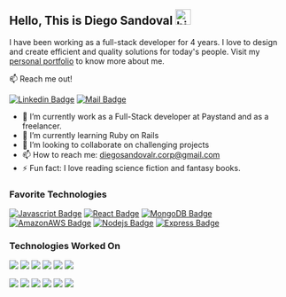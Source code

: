 ## Hello, This is Diego Sandoval <img src="https://user-images.githubusercontent.com/1303154/88677602-1635ba80-d120-11ea-84d8-d263ba5fc3c0.gif" width="28px" alt="hi">

I have been working as a full-stack developer for 4 years. I love to design and create efficient and quality solutions for today's people. Visit my [personal portfolio](https://www.diegosandoval.tech/) to know more about me.

:mailbox: Reach me out!

[![Linkedin Badge](https://img.shields.io/badge/LinkedIn-0077B5?style=for-the-badge&logo=linkedin&logoColor=white)](https://www.linkedin.com/in/diego-sandoval-83856a212/) 
[![Mail Badge](https://img.shields.io/badge/Gmail-D14836?style=for-the-badge&logo=gmail&logoColor=white)](mailto:diegosandovalr.corp@gmail.com)

- 🔭 I’m currently work as a Full-Stack developer at Paystand and as a freelancer.
- 🌱 I’m currently learning Ruby on Rails
- 👯 I’m looking to collaborate on challenging projects
- 📫 How to reach me: diegosandovalr.corp@gmail.com
- ⚡ Fun fact: I love reading science fiction and fantasy books.

### Favorite Technologies

[![Javascript Badge](https://img.shields.io/badge/JavaScript-F7DF1E?style=for-the-badge&logo=javascript&logoColor=black)](#)
[![React Badge]( 	https://img.shields.io/badge/React-20232A?style=for-the-badge&logo=react&logoColor=61DAFB)](#) 
[![MongoDB Badge]( 	https://img.shields.io/badge/MongoDB-4EA94B?style=for-the-badge&logo=mongodb&logoColor=white)](#) 
[![AmazonAWS Badge](  https://img.shields.io/badge/Amazon_AWS-232F3E?style=for-the-badge&logo=amazon-aws&logoColor=white)](#) 
[![Nodejs Badge]( 	https://img.shields.io/badge/Node.js-43853D?style=for-the-badge&logo=node.js&logoColor=white)](#) 
[![Express Badge]( 	https://img.shields.io/badge/Express.js-404D59?style=for-the-badge)](#) 

### Technologies Worked On

[![  ](  	https://img.shields.io/badge/Xamarin-3498DB?style=for-the-badge&logo=xamarin&logoColor=white )](#)
[![  ](  	https://img.shields.io/badge/.NET-5C2D91?style=for-the-badge&logo=.net&logoColor=white )](#)
[![  ](   https://img.shields.io/badge/Sass-CC6699?style=for-the-badge&logo=sass&logoColor=white )](#)
[![  ](   https://img.shields.io/badge/Bootstrap-563D7C?style=for-the-badge&logo=bootstrap&logoColor=white )](#)
[![  ](   https://img.shields.io/badge/styled--components-DB7093?style=for-the-badge&logo=styled-components&logoColor=white )](#)
[![  ](   https://img.shields.io/badge/Material--UI-0081CB?style=for-the-badge&logo=material-ui&logoColor=white )](#)

[![  ](   https://img.shields.io/badge/Redux-593D88?style=for-the-badge&logo=redux&logoColor=white )](#)
[![  ](   https://img.shields.io/badge/React_Router-CA4245?style=for-the-badge&logo=react-router&logoColor=white)](#)
[![  ](  	https://img.shields.io/badge/MySQL-00000F?style=for-the-badge&logo=mysql&logoColor=white  )](#)
[![  ](   https://img.shields.io/badge/SQLite-07405E?style=for-the-badge&logo=sqlite&logoColor=white )](#)
[![  ](   https://img.shields.io/badge/Netlify-00C7B7?style=for-the-badge&logo=netlify&logoColor=white  )](#)
[![  ](   https://img.shields.io/badge/Heroku-430098?style=for-the-badge&logo=heroku&logoColor=white )](#)
